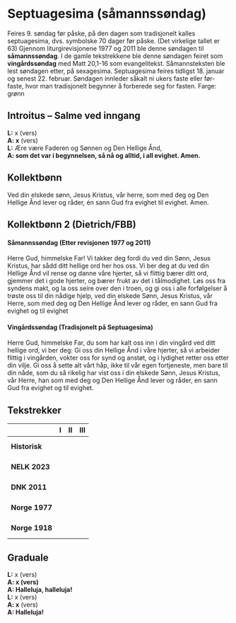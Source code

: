 # Septuagesima (såmannssøndag)

Feires 9. søndag før påske, på den dagen som tradisjonelt kalles septuagesima, dvs. symbolske 70 dager før påske. (Det virkelige tallet er 63)
Gjennom liturgirevisjonene 1977 og 2011 ble denne søndagen til **såmannssøndag**. I de gamle tekstrekkene ble denne søndagen feiret som **vingårdssøndag** med Matt 20,1-16 som evangelitekst. Såmannsteksten ble lest søndagen etter, på sexagesima.
Septuagesima feires tidligst 18. januar og senest 22. februar. Søndagen innleder såkalt ni ukers faste eller før-faste, hvor man tradisjonelt begynner å forberede seg for fasten.
Farge: grønn  

## Introitus – Salme ved inngang

**L:** x (vers)  
**A: x** (vers)  
**L:** Ære være Faderen og Sønnen og Den Hellige Ånd,  
**A: som det var i begynnelsen, så nå og alltid, i all evighet. Amen.**  

## Kollektbønn

Ved din elskede sønn, Jesus Kristus, vår herre, som med deg og Den Hellige Ånd lever og råder, én sann Gud fra evighet til evighet. Amen.

## Kollektbønn 2 (Dietrich/FBB)

#### Såmannssøndag (Etter revisjonen 1977 og 2011)

Herre Gud, himmelske Far! Vi takker deg fordi du ved din Sønn, Jesus Kristus, har sådd ditt hellige ord her hos oss. Vi ber deg at du ved din Hellige Ånd vil rense og danne våre hjerter, så vi flittig bærer ditt ord, gjemmer det i gode hjerter, og bærer frukt av det i tålmodighet. Løs oss fra syndens makt, og la oss seire over den i troen, og gi oss i alle forfølgelser å trøste oss til din nådige hjelp, ved din elskede Sønn, Jesus Kristus, vår Herre, som med deg og Den Hellige Ånd lever og råder, en sann Gud fra evighet og til evighet

#### Vingårdssøndag (Tradisjonelt på Septuagesima)

Herre Gud, himmelske Far, du som har kalt oss inn i din vingård ved ditt hellige ord, vi ber deg: Gi oss din Hellige Ånd i våre hjerter, så vi arbeider flittig i vingården, vokter oss for synd og anstøt, og i lydighet retter oss etter din vilje. Gi oss å sette alt vårt håp, ikke til vår egen fortjeneste, men bare til din nåde, som du så rikelig har vist oss i din elskede Sønn, Jesus Kristus, vår Herre, han som med deg og Den Hellige Ånd lever og råder, en sann Gud fra evighet og til evighet.

## Tekstrekker

| |**I**|**II**|**III**|
|:---|:---:|:---:|:---:|
|**Historisk**| <br> <br> | <br> <br> | <br> <br> |
|**NELK 2023**| <br> <br> | <br> <br> | <br> <br> |
|**DNK 2011**| <br> <br> | <br> <br> | <br> <br> |
|**Norge 1977**| <br> <br> | <br> <br> | <br> <br> |
|**Norge 1918**| <br> <br> | <br> <br> | <br> <br> |

## Graduale

**L:** x (vers)  
**A: x (vers)**  
**A: Halleluja, halleluja!**  
**L:** x (vers)  
**A: x** (vers)  
**A: Halleluja!**  